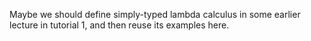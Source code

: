 <!-- Copyright (c) 2016 K Team. All Rights Reserved. -->

Maybe we should define simply-typed lambda calculus in some earlier
lecture in tutorial 1, and then reuse its examples here.

